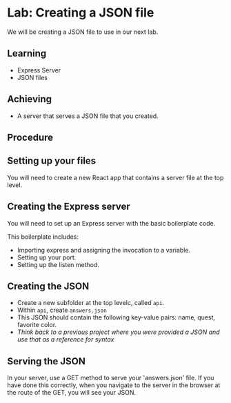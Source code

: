 # Lab: Creating a JSON file

We will be creating a JSON file to use in our next lab.

## Learning

- Express Server
- JSON files

## Achieving

- A server that serves a JSON file that you created.

## Procedure

## Setting up your files

You will need to create a new React app that contains a server file at the top level.

## Creating the Express server

You will need to set up an Express server with the basic boilerplate code.

This boilerplate includes:

- Importing express and assigning the invocation to a variable.
- Setting up your port.
- Setting up the listen method.

## Creating the JSON

- Create a new subfolder at the top levelc, called `api`.
- Within `api`, create `answers.json`
- This JSON should contain the following key-value pairs: name, quest, favorite color.
- _Think back to a previous project where you were provided a JSON and use that as a reference for syntax_


## Serving the JSON

In your server, use a GET method to serve your 'answers.json' file. If you have done this correctly, when you navigate to the server in the browser at the route of the GET, you will see your JSON.

